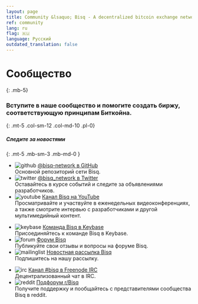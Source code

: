 ```yaml
---
layout: page
title: Community &lsaquo; Bisq - A decentralized bitcoin exchange network
ref: community
lang: ru
flag: 🇷🇺
language: Русский
outdated_translation: false
---
```

# Сообщество
{: .mb-5}

### Вступите в наше сообщество и помогите создать биржу, соответствующую принципам Биткойна.
{: .mt-5 .col-sm-12 .col-md-10 .pl-0}



##### Следите за новостями
{: .mt-5 .mb-sm-3 .mb-md-0 }

<div class="row mb-sm-4 mb-md-0">

  <ul class="mt-sm-0 mb-0 mt-md-3 mb-md-5 community-links grey col-sm-12 col-md-4 pr-3">
    <li><img src="/images/community/github.svg" alt="github"> <a href="https://github.com/bisq-network">@bisq-network в GitHub</a><br>Основной репозиторий сети Bisq.</li>
    <li><img src="/images/community/twitter.svg" alt="twitter"> <a href="https://twitter.com/bisq_network">@bisq_network в Twitter</a><br>Оставайтесь в курсе событий и следите за объявлениями разработчиков.</li>
    <li><img src="/images/community/youtube.svg" alt="youtube"> <a href="https://www.youtube.com/c/bisq-network">Канал Bisq на YouTube</a><br>Просматривайте и участвуйте в еженедельных видеоконференциях, а также смотрите интервью с разработчиками и другой мультимедийный контент.</li>
  </ul>
  <ul class="mt-sm-0 mb-0 mt-md-3 mb-md-5 community-links grey col-sm-12 col-md-4 pr-3">
    <li><img src="/images/community/keybase.svg" alt="keybase"> <a href="https://keybase.io/team/bisq">Команда Bisq в Keybase</a><br>Присоединяйтесь к команде Bisq в Keybase.</li>
    <li><img src="/images/community/forum.svg" alt="forum"> <a href="https://bisq.community">Форум Bisq</a><br>Публикуйте свои отзывы и вопросы на форуме Bisq.</li>
    <li><img src="/images/community/mailinglist.svg" alt="mailinglist"> <a href="https://lists.bisq.network/listinfo/bisq-contrib">Новостная рассылка Bisq</a><br>Подпишитесь на нашу рассылку.</li>
  </ul>
  <ul class="mt-sm-0 mb-0 mt-md-3 mb-md-5 community-links grey col-sm-12 col-md-4 pr-3">
    <li><img src="/images/community/irc.svg" alt="irc"> <a href="https://webchat.freenode.net/?channels=bisq">Канал #bisq в Freenode IRC</a><br>Децентрализованный чат в IRC.</li>
    <li><img src="/images/community/reddit.svg" alt="reddit"> <a href="https://www.reddit.com/r/bisq">Подфорум r/Bisq</a><br>Получите поддержку и пообщайтесь с представителями сообщества Bisq в reddit.</li>
  </ul>
</div>
